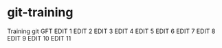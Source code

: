 # git-training
Training git GFT
EDIT 1
EDIT 2
EDIT 3
EDIT 4
EDIT 5
EDIT 6
EDIT 7
EDIT 8
EDIT 9
EDIT 10
EDIT 11
